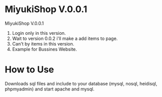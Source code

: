 # MiyukiShop V.0.0.1

MiyukiShop V.0.0.1 

 1. Login only in this version.
 2. Wait to version 0.0.2 i'll make a add items to page.
 3. Can't by items in this version.
 4. Example for Bussines Website.

# How to Use
Downloads sql files and include to your database (mysql, nosql, heidisql, phpmyadmin) and start apache and mysql.
